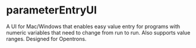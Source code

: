 # parameterEntryUI
A UI for Mac/Windows that enables easy value entry for programs with numeric variables that need to change from run to run. Also supports value ranges. Designed for Opentrons.
